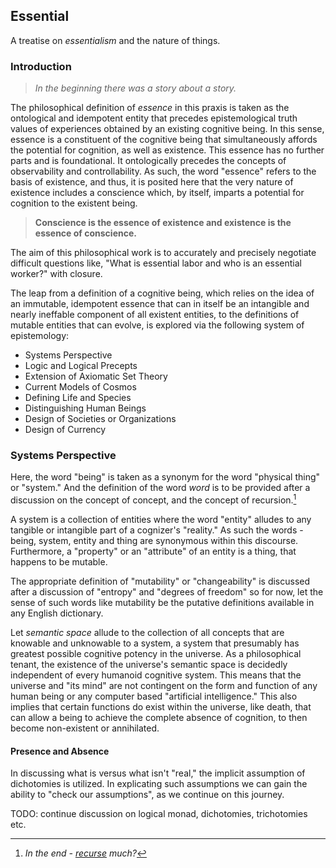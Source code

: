 ## Essential
A treatise on *essentialism* and the nature of things. 

### Introduction
> *In the beginning there was a story about a story.*

The philosophical definition of *essence* in this praxis is taken as the ontological and idempotent entity that precedes epistemological truth values of experiences obtained by an existing cognitive being. In this sense, essence is a constituent of the cognitive being that simultaneously affords the potential for cognition, as well as existence. This essence has no further parts and is foundational. It ontologically precedes the concepts of observability and controllability. As such, the word "essence" refers to the basis of existence, and thus, it is posited here that the very nature of existence includes a conscience which, by itself, imparts a potential for cognition to the existent being. 

> **Conscience is the essence of existence and existence is the essence of conscience.**

The aim of this philosophical work is to accurately and precisely negotiate difficult questions like, "What is essential labor and who is an essential worker?" with closure. 

The leap from a definition of a cognitive being, which relies on the idea of an immutable, idempotent essence that can in itself be an intangible and nearly ineffable component of all existent entities, to the definitions of mutable entities that can evolve, is explored via the following system of epistemology:

  - Systems Perspective
  - Logic and Logical Precepts
  - Extension of Axiomatic Set Theory
  - Current Models of Cosmos
  - Defining Life and Species
  - Distinguishing Human Beings
  - Design of Societies or Organizations
  - Design of Currency

### Systems Perspective
Here, the word "being" is taken as a synonym for the word "physical thing" or "system." And the definition of the word *word* is to be provided after a discussion on the concept of concept, and the concept of recursion.[^1] 

A system is a collection of entities where the word "entity" alludes to any tangible or intangible part of a cognizer's "reality." As such the words - being, system, entity and thing are synonymous within this discourse. Furthermore, a "property" or an "attribute" of an entity is a thing, that happens to be mutable.

The appropriate definition of "mutability" or "changeability" is discussed after a discussion of "entropy" and "degrees of freedom" so for now, let the sense of such words like mutability be the putative definitions available in any English dictionary. 

Let *semantic space* allude to the collection of all concepts that are knowable and unknowable to a system, a system that presumably has greatest possible cognitive potency in the universe. As a philosophical tenant, the existence of the universe's semantic space is decidedly independent of every humanoid cognitive system. This means that the universe and "its mind" are not contingent on the form and function of any human being or any computer based "artificial intelligence." This also implies that certain functions do exist within the universe, like death, that can allow a being to achieve the complete absence of cognition, to then become non-existent or annihilated. 

#### Presence and Absence
In discussing what is versus what isn't "real," the implicit assumption of dichotomies is utilized. In explicating such assumptions we can gain the ability to "check our assumptions", as we continue on this journey. 

TODO: continue discussion on logical monad, dichotomies, trichotomies etc. 

[^1]: *In the end - [recurse](https://en.wiktionary.org/wiki/recurse#Verb) much?*